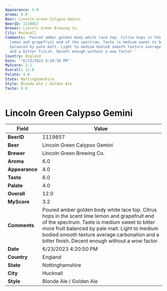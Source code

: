 ```yaml
---
Appearance: 4.0
Aroma: 6.0
Beer: Lincoln Green Calypso Gemini
BeerID: 1119857
Brewer: Lincoln Green Brewing Co.
City: Hucknall
Comments: 'Poured amber golden body white lace top. Citrus hops in the scent lime
  lemon and grapefruit end of the spectrum. Taste is medium sweet to bitter more fruit
  balanced by pale malt. Light to medium bodied smooth texture average carbonation
  and a bitter finish. Decent enough without a wow factor '
Country: England
Date: '"6/23/2023 4:20:50 PM"'
MyScore: 3.2
Overall: 12.0
Palate: 4.0
State: Nottinghamshire
Style: Blonde Ale / Golden Ale
Taste: 6.0
---
```


# Lincoln Green Calypso Gemini

| Field         | Value |
|---------------|-------|
| **BeerID** | 1119857 |
| **Beer** | Lincoln Green Calypso Gemini |
| **Brewer** | Lincoln Green Brewing Co. |
| **Aroma** | 6.0 |
| **Appearance** | 4.0 |
| **Taste** | 6.0 |
| **Palate** | 4.0 |
| **Overall** | 12.0 |
| **MyScore** | 3.2 |
| **Comments** | Poured amber golden body white lace top. Citrus hops in the scent lime lemon and grapefruit end of the spectrum. Taste is medium sweet to bitter more fruit balanced by pale malt. Light to medium bodied smooth texture average carbonation and a bitter finish. Decent enough without a wow factor  |
| **Date** | 6/23/2023 4:20:50 PM |
| **Country** | England |
| **State** | Nottinghamshire |
| **City** | Hucknall |
| **Style** | Blonde Ale / Golden Ale |
